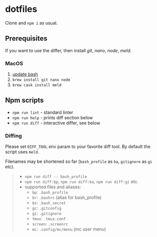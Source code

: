 dotfiles
========

Clone and `npm i` as usual.

## Prerequisites

If you want to use the differ, then install _git_, _nano_, _node_, _meld_.

### MacOS

1. [update bash](https://johndjameson.com/blog/updating-your-shell-with-homebrew/)
2. `brew install git nano node`
3. `brew cask install meld`

## Npm scripts

- `npm run lint` - standard linter
- `npm run help` - prints diff section below
- `npm run diff` - interactive differ, see below

### Diffing

Please set `DIFF_TOOL` env param to your favorite diff tool.
By default the script uses `meld`.

Filenames may be shortened so far (`bash_profile` as `ba`, `gitignore` as `gi` etc).

> * `npm run diff -- bash_profile`
> * `npm run diff:bp`, `npm run diff:ba`, `npm run diff:gi` etc.
> * supported files and aliases:
>   * `bp`: `.bash_profile`
>   * `br`: `.bashrc` (alias for bash_profile)
>   * `bs`: `.bash_secret`
>   * `gc`: `.gitconfig`
>   * `gi`: `.gitignore`
>   * `tmux`: `.tmux.conf`
>   * `screen`: `.screenrc`
>   * `mc`: `.config/mc/menu` (mc user menu)
